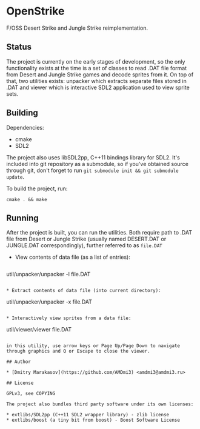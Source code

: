 # OpenStrike

F/OSS Desert Strike and Jungle Strike reimplementation.

## Status

The project is currently on the early stages of development, so the
only functionality exists at the time is a set of classes to read
.DAT file format from Desert and Jungle Strike games and decode
sprites from it. On top of that, two utilities exists: unpacker
which extracts separate files stored in .DAT and viewer which is
interactive SDL2 application used to view sprite sets.

## Building

Dependencies:

* cmake
* SDL2

The project also uses libSDL2pp, C++11 bindings library for SDL2.
It's included into git repository as a submodule, so if you've
obtained source through git, don't forget to run ```git submodule
init && git submodule update```.

To build the project, run:

```cmake . && make```

## Running

After the project is built, you can run the utilities. Both require
path to .DAT file from Desert or Jungle Strike (usually named
DESERT.DAT or JUNGLE.DAT correspondingly), further referred to as
```file.DAT```

* View contents of data file (as a list of entries):
  ```
util/unpacker/unpacker -l file.DAT
```

* Extract contents of data file (into current directory):
  ```
util/unpacker/unpacker -x file.DAT
```

* Interactively view sprites from a data file:
  ```
util/viewer/viewer file.DAT
```

in this utility, use arrow keys or Page Up/Page Down to navigate
through graphics and Q or Escape to close the viewer.

## Author

* [Dmitry Marakasov](https://github.com/AMDmi3) <amdmi3@amdmi3.ru>

## License

GPLv3, see COPYING

The project also bundles third party software under its own licenses:

* extlibs/SDL2pp (C++11 SDL2 wrapper library) - zlib license
* extlibs/boost (a tiny bit from boost) - Boost Software License

